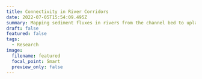 ```yaml
---
title: Connectivity in River Corridors
date: 2022-07-05T15:54:09.495Z
summary: Mapping sediment fluxes in rivers from the channel bed to uplands
draft: false
featured: false
tags:
  - Research
image:
  filename: featured
  focal_point: Smart
  preview_only: false
---
```

